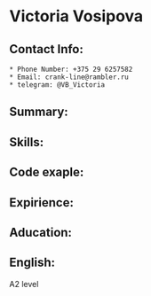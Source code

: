  # Victoria Vosipova
 ## Contact Info:
    * Phone Number: +375 29 6257582
    * Email: crank-line@rambler.ru
    * telegram: @VB_Victoria
## Summary:
## Skills:
## Code exaple:
## Expirience:
## Aducation:
## English:
A2 level
    